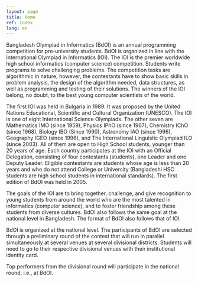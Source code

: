 ```yaml
---
layout: page
title: Home
ref: index
lang: en
---
```


Bangladesh Olympiad in Informatics (BdOI) is an annual programming competition for pre-university students. BdOI is organized in line with the International Olympiad in Informatics (IOI). The IOI is the premier worldwide high school informatics (computer science) competition. Students write programs to solve challenging problems. The competition tasks are algorithmic in nature; however, the contestants have to show basic skills in problem analysis, the design of the algorithm needed, data structures, as well as programming and testing of their solutions. The winners of the IOI belong, no doubt, to the best young computer scientists of the world.

The first IOI was held in Bulgaria in 1989. It was proposed by the United Nations Educational, Scientific and Cultural Organization (UNESCO). The IOI is one of eight International Science Olympiads. The other seven are Mathematics IMO (since 1959), Physics IPhO (since 1967), Chemistry IChO (since 1968), Biology IBO (Since 1990), Astronomy IAO (since 1996), Geography IGEO (since 1996), and The International Linguistic Olympiad ILO (since 2003). All of them are open to High School students, younger than 20 years of age. Each country participates at the IOI with an Official Delegation, consisting of four contestants (students), one Leader and one Deputy Leader. Eligible contestants are students whose age is less than 20 years and who do not attend College or University (Bangladeshi HSC students are high school students in international standards). The first edition of BdOI was held in 2005.

The goals of the IOI are to bring together, challenge, and give recognition to young students from around the world who are the most talented in informatics (computer science), and to foster friendship among these students from diverse cultures. BdOI also follows the same goal at the national level in Bangladesh. The format of BdOI also follows that of IOI.

BdOI is organized at the national level. The participants of BdOI are selected through a preliminary round of the contest that will run in parallel simultaneously at several venues at several divisional districts. Students will need to go to their respective divisional venues with their institutional identity card.

Top performers from the divisional round will participate in the national round, i.e., at BdOI.
